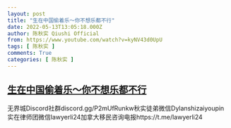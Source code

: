 ```yaml
---
layout: post
title: "生在中国偷着乐～你不想乐都不行"
date: 2022-05-13T13:05:18.000Z
author: 陈秋实 Qiushi Official
from: https://www.youtube.com/watch?v=kyNV43d0UpU
tags: [ 陈秋实 ]
comments: True
categories: [ 陈秋实 ]
---
```

<!--1652447118000-->
[生在中国偷着乐～你不想乐都不行](https://www.youtube.com/watch?v=kyNV43d0UpU)
------

<div>
无界城Discord社群discord.gg/P2mUfRunkw秋实徒弟微信Dylanshizaiyoupin实在律师团微信lawyerli24加拿大移民咨询电报https://t.me/lawyerli24
</div>
